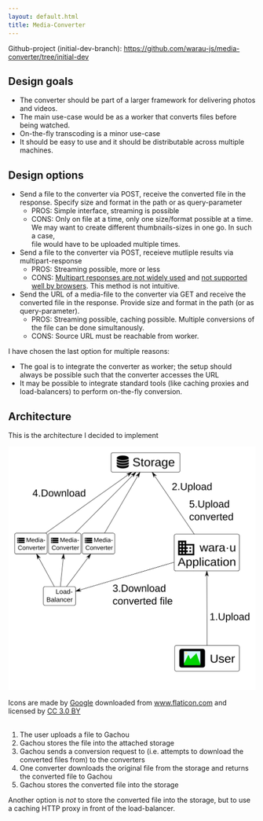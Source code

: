 ```yaml
---
layout: default.html
title: Media-Converter
---
```


Github-project (initial-dev-branch): https://github.com/warau-js/media-converter/tree/initial-dev

## Design goals

* The converter should be part of a larger framework for delivering photos and videos.
* The main use-case would be as a worker that converts files before being watched.
* On-the-fly transcoding is a minor use-case
* It should be easy to use and it should be distributable across multiple machines.

## Design options

* Send a file to the converter via POST, receive the converted file in the response. Specify size and format in the path or as query-parameter
    * PROS: Simple interface, streaming is possible
    * CONS: Only on file at a time, only one size/format possible at a time. We may want to create different thumbnails-sizes in one go. In such a case,  
    file would have to be uploaded multiple times.
* Send a file to the converter via POST, receieve mutliple results via multipart-response
    * PROS: Streaming possible, more or less
    * CONS: [Multipart responses are not widely used][buzilla-moz843508] and [not supported well by browsers][so-browser-support]. This method is not intuitive.
* Send the URL of a media-file to the converter via GET and receive the converted file in the response. Provide size and format in the path (or as 
query-parameter).
    * PROS: Streaming possible, caching possible. Multiple conversions of the file can be done simultanously. 
    * CONS: Source URL must be reachable from worker.

I have chosen the last option for multiple reasons:

* The goal is to integrate the converter as worker; the setup should always be possible such that the converter accesses the URL
* It may be possible to integrate standard tools (like caching proxies and load-balancers) to perform on-the-fly conversion.


## Architecture

This is the architecture I decided to implement

![Converter architecture](converter-architecture.svg "Converer architecture")

<div>Icons are made by <a href="http://www.flaticon.com/authors/google" title="Google">Google</a> downloaded from <a href="http://www.flaticon.com" 
title="Flaticon">www.flaticon.com</a> and licensed by <a href="http://creativecommons.org/licenses/by/3.0/" title="Creative Commons BY 3.0" target="_blank">CC 3.0 BY</a></div>

<br/>

1. The user uploads a file to Gacho<span class="suffix-u">u</span>
2. Gacho<span class="suffix-u">u</span> stores the file into the attached storage
3. Gacho<span class="suffix-u">u</span> sends a conversion request to (i.e. attempts to download the converted files from) to the converters
4. One converter downloads the original file from the storage and returns the converted file to 
   Gacho<span class="suffix-u">u</span>
5. Gacho<span class="suffix-u">u</span> stores the converted file into the storage

Another option is *not* to store the converted file into the storage, but to use a caching HTTP proxy 
in front of the load-balancer.

   

[buzilla-moz843508]: https://bugzilla.mozilla.org/show_bug.cgi?id=843508#c0
[so-browser-support]: http://stackoverflow.com/questions/1806228/browser-support-of-multipart-responses#answer-1829995
